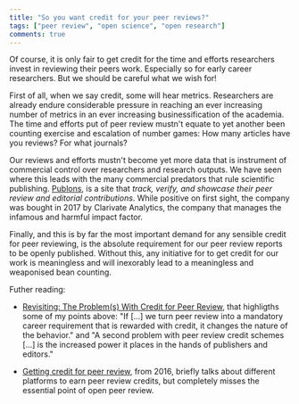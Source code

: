```yaml
---
title: "So you want credit for your peer reviews?"
tags: ["peer review", "open science", "open research"]
comments: true
---
```


Of course, it is only fair to get credit for the time and efforts
researchers invest in reviewing their peers work. Especially so for
early career researchers. But we should be careful what we wish for!

<!--more-->

First of all, when we say credit, some will hear metrics. Researchers
are already endure considerable pressure in reaching an ever
increasing number of metrics in an ever increasing businessification
of the academia. The time and efforts put of peer review mustn't equate
to yet another been counting exercise and escalation of number games:
How many articles have you reviews? For what journals?

Our reviews and efforts mustn't become yet more data that is instrument
of commercial control over researchers and research outputs. We have
seen where this leads with the many commercial predators that rule
scientific publishing. [Publons](https://publons.com/about/home/), is
a site that *track, verify, and showcase their peer review and
editorial contributions*. While positive on first sight, the company
was bought in 2017 by Clarivate Analytics, the company that manages
the infamous and harmful impact factor.

Finally, and this is by far the most important demand for any sensible
credit for peer reviewing, is the absolute requirement for our peer
review reports to be openly published. Without this, any initiative
for to get credit for our work is meaningless and will inexorably lead
to a meaningless and weaponised bean counting.

Futher reading:

- [Revisiting: The Problem(s) With Credit for Peer
  Review](https://scholarlykitchen.sspnet.org/2020/08/17/revisiting-the-problems-with-credit-for-peer-review-2/),
  that highligths some of my points above: "If [...] we turn peer
  review into a mandatory career requirement that is rewarded with
  credit, it changes the nature of the behavior." and "A second
  problem with peer review credit schemes [...] is the increased power
  it places in the hands of publishers and editors."

- [Getting credit for peer
  review](https://www.sciencemag.org/careers/2016/02/getting-credit-peer-review),
  from 2016, briefly talks about different platforms to earn peer
  review credits, but completely misses the essential point of open
  peer review.